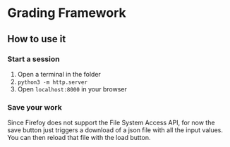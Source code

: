 # Grading Framework

## How to use it 
### Start a session
1. Open a terminal in the folder 
2. `python3 -m http.server`
3. Open `localhost:8000` in your browser
### Save your work
Since Firefoy does not support the File System Access API, for now the save button just triggers a download of a json file with all the input values. 
You can then reload that file with the load button. 
